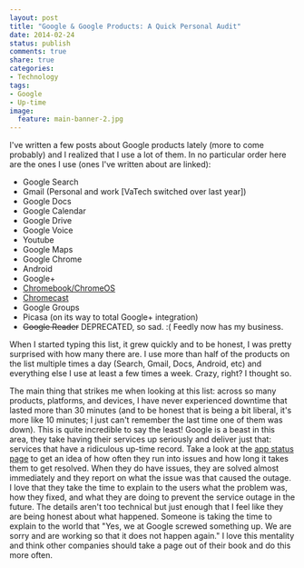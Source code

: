 ```yaml
---
layout: post
title: "Google & Google Products: A Quick Personal Audit"
date: 2014-02-24
status: publish
comments: true
share: true
categories:
- Technology
tags:
- Google
- Up-time
image:
  feature: main-banner-2.jpg
---
```


I've written a few posts about Google products lately (more to come probably) and I realized that I use a lot of them. In no particular order here are the ones I use (ones I've written about are linked):

* Google Search
* Gmail (Personal and work [VaTech switched over last year])
* Google Docs
* Google Calendar
* Google Drive
* Google Voice
* Youtube
* Google Maps
* Google Chrome
* Android
* Google+
* <a title="Chromebooks, ChromeOS, crouton, &amp; Education" href="/blog/2014/02/24/chromebooks-chromeos-crouton-education/" target="_blank">Chromebook/ChromeOS</a>
* <a title="Bought a Chromecast!" href="/blog/2014/01/11/bought-a-chromecast/" target="_blank">Chromecast</a>
* Google Groups
* Picasa (on its way to total Google+ integration)
* ~~Google Reader~~ DEPRECATED, so sad. :( Feedly now has my business.

When I started typing this list, it grew quickly and to be honest, I was pretty surprised with how many there are. I use more than half of the products on the list multiple times a day (Search, Gmail, Docs, Android, etc) and everything else I use at least a few times a week. Crazy, right? I thought so.

The main thing that strikes me when looking at this list: across so many products, platforms, and devices, I have never experienced downtime that lasted more than 30 minutes (and to be honest that is being a bit liberal, it's more like 10 minutes; I just can't remember the last time one of them was down). This is quite incredible to say the least! Google is a beast in this area, they take having their services up seriously and deliver just that: services that have a ridiculous up-time record. Take a look at the <a href="http://www.google.com/appsstatus" target="_blank">app status page</a> to get an idea of how often they run into issues and how long it takes them to get resolved. When they do have issues, they are solved almost immediately and they report on what the issue was that caused the outage. I love that they take the time to explain to the users what the problem was, how they fixed, and what they are doing to prevent the service outage in the future. The details aren't too technical but just enough that I feel like they are being honest about what happened. Someone is taking the time to explain to the world that "Yes, we at Google screwed something up. We are sorry and are working so that it does not happen again." I love this mentality and think other companies should take a page out of their book and do this more often.
